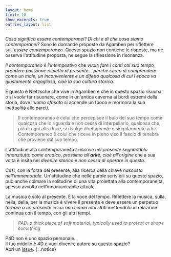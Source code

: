```yaml
---
layout: home
limit: 10
show_excerpts: true
entries_layout: list
---
```


_Cosa significa essere contemporanei? Di chi e di che cosa siamo contemporanei?_
Sono le domande proposte da Agamben per riflettere sull'_essere contemporaneo._
Questo spazio non contiene le risposte, ma ne osserva l'attitudine proposta, ne
segue la riflessione in risonanza.

_Il contemporaneo è l'intempestivo_ che
_vuole fare i conti col suo tempo, prendere posizione rispetto al presente…_
_perché cerca di comprendere come un male, un inconveniente e un difetto_
_qualcosa di cui l'epoca va giustamente orgogliosa, cioè la sua cultura storica._

E questo è Nietzsche che vive in Agamben e che in questo spazio risuona, o
si _vuole_ far risuonare, come in un'antica caverna ai bordi estremi della storia,
dove l'_uomo sfasato_ si accende un fuoco e mormora la sua inattualità alle
pareti.

> Il contemporaneo è colui che percepisce il buio del suo tempo come qualcosa che lo riguarda e non cessa di interpellarlo, qualcosa che, più di ogni altra luce, si rivolge direttamente e singolarmente a lui. Contemporaneo è colui che riceve in pieno viso il fascio di tenebra che proviene dal suo tempo.

L'attitudine alla contemporaneità _si iscrive nel presente segnandolo innanzitutto come arcaico_,
_prossimo all'**arkè**, cioè all'origine_ che a sua volta è insita nel
_divenire storico e non cessa di operare in questo._

Così, con la forza del presente, alla ricerca della chiave _nascosta nell'immemoriale._
Un'attitudine che nelle parole scrivibili su questo spazio, può anche colmare la
solitudine di una vita proiettata alla contemporaneità, spesso avvolta
nell'incomunicabile attuale.

La musica è solo al presente. È la voce del tempo. Riflettere la musica, sulla,
nella, della, per la musica è vivere il presente e deve essere un perpetuo
_tornare a un presente in cui non siamo mai stati_ mettendolo in relazione
continua con il tempo, con gli altri tempi.

>_PAD: a thick piece of soft material, typically used to protect or shape something_

P4D non è uno spazio personale.    
Il tuo midollo è 4D e vuoi divenire autore su questo spazio?    
Apri un [issue][issue].
{: .notice}

[issue]: https://github.com/grammaton/p4d/issues
